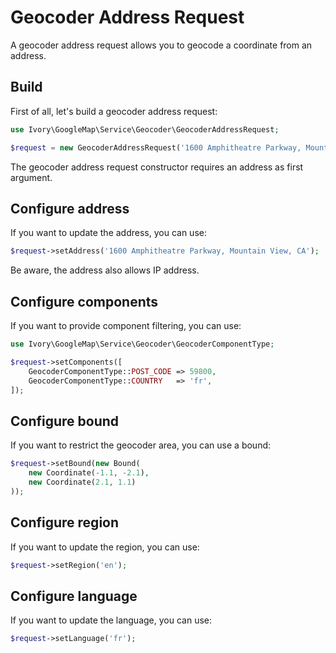 # Geocoder Address Request

A geocoder address request allows you to geocode a coordinate from an address. 

## Build

First of all, let's build a geocoder address request:

``` php
use Ivory\GoogleMap\Service\Geocoder\GeocoderAddressRequest;

$request = new GeocoderAddressRequest('1600 Amphitheatre Parkway, Mountain View, CA');
```

The geocoder address request constructor requires an address as first argument.

## Configure address

If you want to update the address, you can use:

``` php
$request->setAddress('1600 Amphitheatre Parkway, Mountain View, CA');
```

Be aware, the address also allows IP address.

## Configure components

If you want to provide component filtering, you can use:

``` php
use Ivory\GoogleMap\Service\Geocoder\GeocoderComponentType;

$request->setComponents([
    GeocoderComponentType::POST_CODE => 59800,
    GeocoderComponentType::COUNTRY   => 'fr',
]);
```

## Configure bound

If you want to restrict the geocoder area, you can use a bound:

``` php
$request->setBound(new Bound(
    new Coordinate(-1.1, -2.1), 
    new Coordinate(2.1, 1.1)
));
```

## Configure region

If you want to update the region, you can use:

``` php
$request->setRegion('en');
```

## Configure language

If you want to update the language, you can use:

``` php
$request->setLanguage('fr');
```

